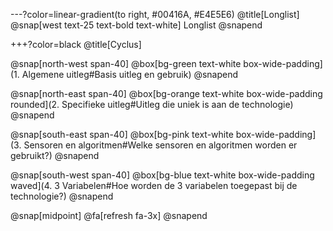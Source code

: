 ---?color=linear-gradient(to right, #00416A, #E4E5E6)
@title[Longlist]
@snap[west text-25 text-bold text-white]
Longlist
@snapend

+++?color=black
@title[Cyclus]

@snap[north-west span-40]
@box[bg-green text-white box-wide-padding](1. Algemene uitleg#Basis uitleg en gebruik)
@snapend

@snap[north-east span-40]
@box[bg-orange text-white box-wide-padding rounded](2. Specifieke uitleg#Uitleg die uniek is aan de technologie)
@snapend

@snap[south-east span-40]
@box[bg-pink text-white box-wide-padding](3. Sensoren en algoritmen#Welke sensoren en algoritmen worden er gebruikt?)
@snapend

@snap[south-west span-40]
@box[bg-blue text-white box-wide-padding waved](4. 3 Variabelen#Hoe worden de 3 variabelen toegepast bij de technologie?)
@snapend

@snap[midpoint]
@fa[refresh fa-3x]
@snapend

